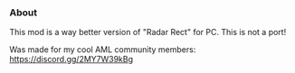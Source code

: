 ### About
This mod is a way better version of "Radar Rect" for PC. This is not a port!

Was made for my cool AML community members: https://discord.gg/2MY7W39kBg